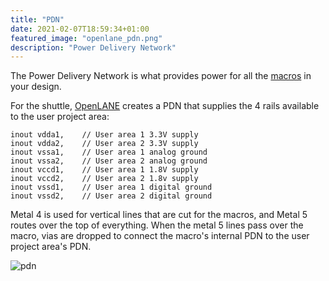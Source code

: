 ```yaml
---
title: "PDN"
date: 2021-02-07T18:59:34+01:00
featured_image: "openlane_pdn.png"
description: "Power Delivery Network"
---
```


The Power Delivery Network is what provides power for all the [macros](/terminology/macro) in your design.

For the shuttle, [OpenLANE](/terminology/openlane) creates a PDN that supplies the 4 rails available to the user project area:

    inout vdda1,    // User area 1 3.3V supply
    inout vdda2,    // User area 2 3.3V supply
    inout vssa1,    // User area 1 analog ground
    inout vssa2,    // User area 2 analog ground
    inout vccd1,    // User area 1 1.8V supply
    inout vccd2,    // User area 2 1.8v supply
    inout vssd1,    // User area 1 digital ground
    inout vssd2,    // User area 2 digital ground

Metal 4 is used for vertical lines that are cut for the macros, and Metal 5 routes over the top of everything.
When the metal 5 lines pass over the macro, vias are dropped to connect the macro's internal PDN to the user project area's PDN.

![pdn](/openlane_pdn.png)
